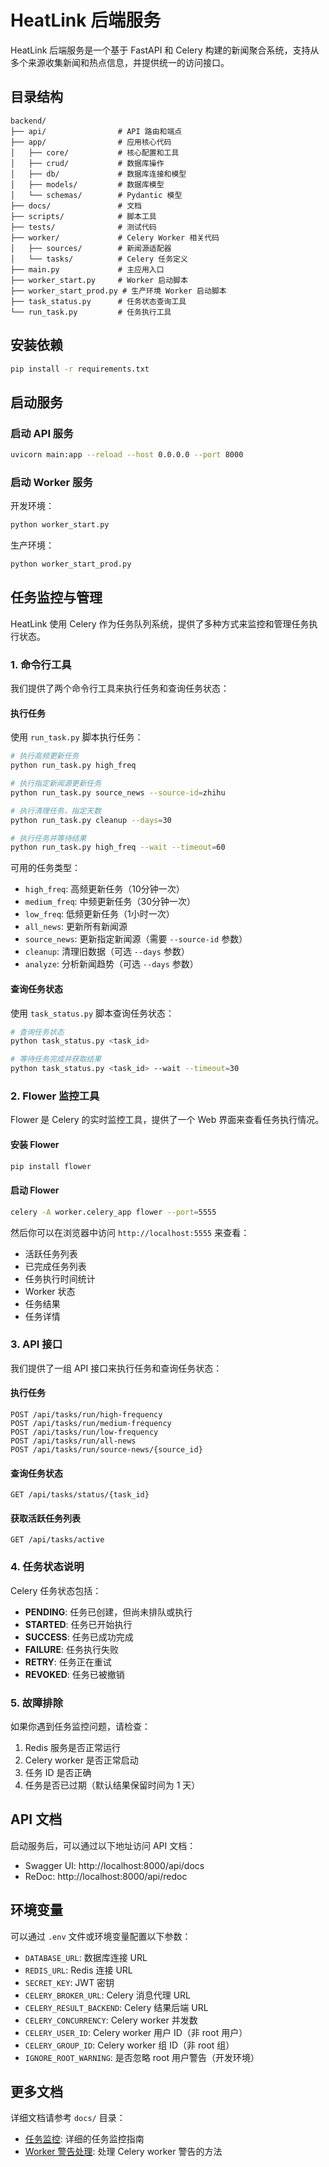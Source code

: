 # HeatLink 后端服务

HeatLink 后端服务是一个基于 FastAPI 和 Celery 构建的新闻聚合系统，支持从多个来源收集新闻和热点信息，并提供统一的访问接口。

## 目录结构

```
backend/
├── api/                # API 路由和端点
├── app/                # 应用核心代码
│   ├── core/           # 核心配置和工具
│   ├── crud/           # 数据库操作
│   ├── db/             # 数据库连接和模型
│   ├── models/         # 数据库模型
│   └── schemas/        # Pydantic 模型
├── docs/               # 文档
├── scripts/            # 脚本工具
├── tests/              # 测试代码
├── worker/             # Celery Worker 相关代码
│   ├── sources/        # 新闻源适配器
│   └── tasks/          # Celery 任务定义
├── main.py             # 主应用入口
├── worker_start.py     # Worker 启动脚本
├── worker_start_prod.py # 生产环境 Worker 启动脚本
├── task_status.py      # 任务状态查询工具
└── run_task.py         # 任务执行工具
```

## 安装依赖

```bash
pip install -r requirements.txt
```

## 启动服务

### 启动 API 服务

```bash
uvicorn main:app --reload --host 0.0.0.0 --port 8000
```

### 启动 Worker 服务

开发环境：
```bash
python worker_start.py
```

生产环境：
```bash
python worker_start_prod.py
```

## 任务监控与管理

HeatLink 使用 Celery 作为任务队列系统，提供了多种方式来监控和管理任务执行状态。

### 1. 命令行工具

我们提供了两个命令行工具来执行任务和查询任务状态：

#### 执行任务

使用 `run_task.py` 脚本执行任务：

```bash
# 执行高频更新任务
python run_task.py high_freq

# 执行指定新闻源更新任务
python run_task.py source_news --source-id=zhihu

# 执行清理任务，指定天数
python run_task.py cleanup --days=30

# 执行任务并等待结果
python run_task.py high_freq --wait --timeout=60
```

可用的任务类型：
- `high_freq`: 高频更新任务（10分钟一次）
- `medium_freq`: 中频更新任务（30分钟一次）
- `low_freq`: 低频更新任务（1小时一次）
- `all_news`: 更新所有新闻源
- `source_news`: 更新指定新闻源（需要 `--source-id` 参数）
- `cleanup`: 清理旧数据（可选 `--days` 参数）
- `analyze`: 分析新闻趋势（可选 `--days` 参数）

#### 查询任务状态

使用 `task_status.py` 脚本查询任务状态：

```bash
# 查询任务状态
python task_status.py <task_id>

# 等待任务完成并获取结果
python task_status.py <task_id> --wait --timeout=30
```

### 2. Flower 监控工具

Flower 是 Celery 的实时监控工具，提供了一个 Web 界面来查看任务执行情况。

#### 安装 Flower

```bash
pip install flower
```

#### 启动 Flower

```bash
celery -A worker.celery_app flower --port=5555
```

然后你可以在浏览器中访问 `http://localhost:5555` 来查看：

- 活跃任务列表
- 已完成任务列表
- 任务执行时间统计
- Worker 状态
- 任务结果
- 任务详情

### 3. API 接口

我们提供了一组 API 接口来执行任务和查询任务状态：

#### 执行任务

```
POST /api/tasks/run/high-frequency
POST /api/tasks/run/medium-frequency
POST /api/tasks/run/low-frequency
POST /api/tasks/run/all-news
POST /api/tasks/run/source-news/{source_id}
```

#### 查询任务状态

```
GET /api/tasks/status/{task_id}
```

#### 获取活跃任务列表

```
GET /api/tasks/active
```

### 4. 任务状态说明

Celery 任务状态包括：

- **PENDING**: 任务已创建，但尚未排队或执行
- **STARTED**: 任务已开始执行
- **SUCCESS**: 任务已成功完成
- **FAILURE**: 任务执行失败
- **RETRY**: 任务正在重试
- **REVOKED**: 任务已被撤销

### 5. 故障排除

如果你遇到任务监控问题，请检查：

1. Redis 服务是否正常运行
2. Celery worker 是否正常启动
3. 任务 ID 是否正确
4. 任务是否已过期（默认结果保留时间为 1 天）

## API 文档

启动服务后，可以通过以下地址访问 API 文档：

- Swagger UI: http://localhost:8000/api/docs
- ReDoc: http://localhost:8000/api/redoc

## 环境变量

可以通过 `.env` 文件或环境变量配置以下参数：

- `DATABASE_URL`: 数据库连接 URL
- `REDIS_URL`: Redis 连接 URL
- `SECRET_KEY`: JWT 密钥
- `CELERY_BROKER_URL`: Celery 消息代理 URL
- `CELERY_RESULT_BACKEND`: Celery 结果后端 URL
- `CELERY_CONCURRENCY`: Celery worker 并发数
- `CELERY_USER_ID`: Celery worker 用户 ID（非 root 用户）
- `CELERY_GROUP_ID`: Celery worker 组 ID（非 root 组）
- `IGNORE_ROOT_WARNING`: 是否忽略 root 用户警告（开发环境）

## 更多文档

详细文档请参考 `docs/` 目录：

- [任务监控](docs/task_monitoring.md): 详细的任务监控指南
- [Worker 警告处理](docs/worker_warnings.md): 处理 Celery worker 警告的方法 